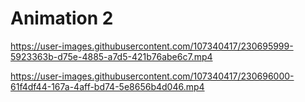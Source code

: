 # Animation 2

https://user-images.githubusercontent.com/107340417/230695999-5923363b-d75e-4885-a7d5-421b76abe6c7.mp4



https://user-images.githubusercontent.com/107340417/230696000-61f4df44-167a-4aff-bd74-5e8656b4d046.mp4

